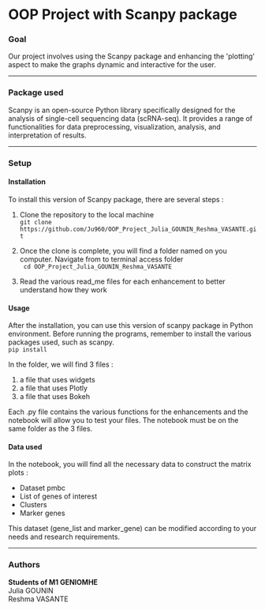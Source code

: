 # OOP Project with Scanpy package
 
### Goal
Our project involves using the Scanpy package and enhancing the 'plotting' aspect to make the graphs dynamic and interactive for the user.
___

### Package used
Scanpy is an open-source Python library specifically designed for the analysis of single-cell sequencing data (scRNA-seq). It provides a range of functionalities for data preprocessing, visualization, analysis, and interpretation of results.
___
### Setup
#### Installation
To install this version of Scanpy package, there are several steps :

1) Clone the repository to the local machine  
         ```git clone https://github.com/Ju960/OOP_Project_Julia_GOUNIN_Reshma_VASANTE.git```

2) Once the clone is complete, you will find a folder named <RepositoryName> on you computer. Navigate from to terminal access folder  
         ``` cd OOP_Project_Julia_GOUNIN_Reshma_VASANTE```

3) Read the various read_me files for each enhancement to better understand how they work

#### Usage
After the installation, you can use this version of scanpy package in Python environment. Before running the programs, remember to install the various packages used, such as scanpy.  
         ```pip install  ```

In the folder, we will find 3 files :  
1. a file that uses widgets
2. a file that uses Plotly
3. a file that uses Bokeh

Each .py file contains the various functions for the enhancements and the notebook will allow you to test your files.
The notebook must be on the same folder as the 3 files.

#### Data used
In the notebook, you will find all the necessary data to construct the matrix plots :  
- Dataset pmbc
- List of genes of interest
- Clusters
- Marker genes

This dataset (gene_list and marker_gene) can be modified according to your needs and research requirements.
___
### Authors
**Students of M1 GENIOMHE**  
Julia GOUNIN  
Reshma VASANTE
